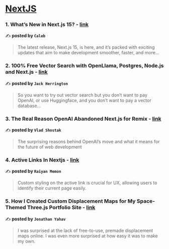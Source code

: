 
<h1><a href=https://medium.com/tag/nextjs/recommended target="_blank" rel="noopener noreferrer">NextJS</a></h1>
<h3>1. What’s New in Next.js 15? - <a href="https://medium.com/@calebpr/whats-new-in-next-js-15-c768b75faec4" target="_blank" rel="noopener noreferrer">link</a></h3>

✍️ **posted by `Caleb`**

<blockquote>The latest release, Next.js 15, is here, and it’s packed with exciting updates that aim to make development smoother, faster, and more…</blockquote>

<h3>2. 100% Free Vector Search with OpenLlama, Postgres, Node.js and Next.js - <a href="https://medium.com/javascript-in-plain-english/100-free-vector-search-with-openllama-postgres-nodejs-and-nextjs-e496856766f7" target="_blank" rel="noopener noreferrer">link</a></h3>

✍️ **posted by `Jack Herrington`**

<blockquote>So you want to try out vector search but you don’t want to pay OpenAI, or use Huggingface, and you don’t want to pay a vector database…</blockquote>

<h3>3. The Real Reason OpenAI Abandoned Next.js for Remix - <a href="https://medium.com/@ImpactInsider/the-real-reason-openai-abandoned-next-js-for-remix-a4b2622ee9b2" target="_blank" rel="noopener noreferrer">link</a></h3>

✍️ **posted by `Vlad Shostak`**

<blockquote>The surprising reasons behind OpenAI’s move and what it means for the future of web development</blockquote>

<h3>4. Active Links In Nextjs - <a href="https://medium.com/@raiyanmemon/active-links-in-nextjs-83889b7e07bd" target="_blank" rel="noopener noreferrer">link</a></h3>

✍️ **posted by `Raiyan Memon`**

<blockquote>Custom styling on the active link is crucial for UX, allowing users to identify their current page easily.</blockquote>

<h3>5. How I Created Custom Displacement Maps for My Space-Themed Three.js Portfolio Site - <a href="https://medium.com/javascript-in-plain-english/how-i-created-custom-displacement-maps-for-my-space-themed-three-js-portfolio-site-642b52700941" target="_blank" rel="noopener noreferrer">link</a></h3>

✍️ **posted by `Jonathan Yahav`**

<blockquote>I was surprised at the lack of free-to-use, premade displacement maps online. I was even more surprised at how easy it was to make my own.</blockquote>

